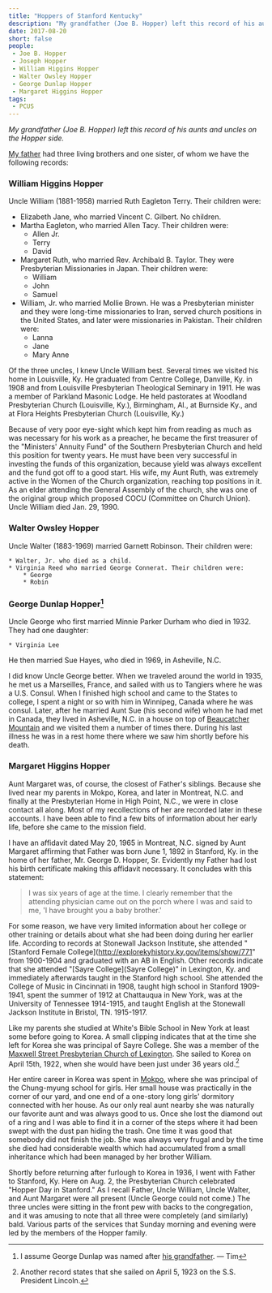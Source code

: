```yaml
---
title: "Hoppers of Stanford Kentucky"
description: "My grandfather (Joe B. Hopper) left this record of his aunts and uncles on the Hopper side."
date: 2017-08-20
short: false
people:
 - Joe B. Hopper
 - Joseph Hopper
 - William Higgins Hopper
 - Walter Owsley Hopper
 - George Dunlap Hopper
 - Margaret Higgins Hopper
tags:
 - PCUS
---
```


_My grandfather (Joe B. Hopper) left this record of his aunts and uncles on the Hopper side._

[My father](https://ulsterworldly.com/tags/joseph-hopper/) had three living brothers and one sister, of whom we have the following records:

### William Higgins Hopper

Uncle William (1881-1958) married Ruth Eagleton Terry. Their children were:

* Elizabeth Jane, who married Vincent C. Gilbert. No children.
* Martha Eagleton, who married Allen Tacy. Their children were:
    *  Allen Jr.
    *  Terry
    *  David
*  Margaret Ruth, who married Rev. Archibald B. Taylor. They were Presbyterian Missionaries in Japan. Their children were:
    + William
    + John
    + Samuel
* William, Jr. who married Mollie Brown. He was a Presbyterian minister and they were long-time missionaries to Iran, served church positions in the United States, and later were missionaries in Pakistan. Their children were:
    + Lanna
    + Jane
    + Mary Anne

Of the three uncles, I knew Uncle William best. Several times we visited his home in Louisville, Ky. He graduated from Centre College, Danville, Ky. in 1908 and from Louisville Presbyterian Theological Seminary in 1911. He was a member of Parkland Masonic Lodge. He held pastorates at Woodland Presbyterian Church (Louisville, Ky.), Birmingham, Al., at Burnside Ky., and at Flora Heights Presbyterian Church (Louisville, Ky.)

Because of very poor eye-sight which kept him from reading as much as was necessary for his work as a preacher, he became the first treasurer of the "Ministers' Annuity Fund" of the Southern Presbyterian Church and held this position for twenty years. He must have been very successful in investing the funds of this organization, because yield was always excellent and the fund got off to a good start. His wife, my Aunt Ruth, was extremely active in the Women of the Church organization, reaching top positions in it. As an elder attending the General Assembly of the church, she was one of the original group which proposed COCU (Committee on Church Union). Uncle William died Jan. 29, 1990.

### Walter Owsley Hopper

Uncle Walter (1883-1969) married Garnett Robinson. Their children were:

    * Walter, Jr. who died as a child.
    * Virginia Reed who married George Connerat. Their children were:
        * George
        * Robin

### George Dunlap Hopper[^georgedunlap]

Uncle George who first married Minnie Parker Durham who died in 1932. They had one daughter:

    * Virginia Lee

He then married Sue Hayes, who died in 1969, in Asheville, N.C.

I did know Uncle George better. When we traveled around the world in 1935, he met us a Marseilles, France, and sailed with us to Tangiers where he was a U.S. Consul. When I finished high school and came to the States to college, I spent a night or so with him in Winnipeg, Canada where he was consul. Later, after he married Aunt Sue (his second wife) whom he had met in Canada, they lived in Asheville, N.C. in a house on top of [Beaucatcher Mountain](https://en.wikipedia.org/wiki/Beaucatcher_Mountain) and we visited them a number of times there. During his last illness he was in a rest home there where we saw him shortly before his death.

### Margaret Higgins Hopper

Aunt Margaret was, of course, the closest of Father's siblings. Because she lived near my parents in Mokpo, Korea, and later in Montreat, N.C. and finally at the Presbyterian Home in High Point, N.C., we were in close contact all along. Most of my recollections of her are recorded later in these accounts. I have been able to find a few bits of information about her early life, before she came to the mission field.

I have an affidavit dated May 20, 1965 in Montreat, N.C. signed by Aunt Margaret affirming that Father was born June 1, 1892 in Stanford, Ky. in the home of her father, Mr. George D. Hopper, Sr. Evidently my Father had lost his birth certificate making this affidavit necessary. It concludes with this statement:

> I was six years of age at the time. I clearly remember that the
attending physician came out on the porch where I was and said to me, 'I
have brought you a baby brother.'

For some reason, we have very limited information about her college or other training or details about what she had been doing during her earlier life. According to records at Stonewall Jackson Institute, she attended "[Stanford Female College](http://explorekyhistory.ky.gov/items/show/771" from 1900-1904 and graduated with an AB in English. Other records indicate that she attended "[Sayre College](Sayre College)" in Lexington, Ky. and immediately afterwards taught in the Stanford high school. She attended the College of Music in Cincinnati in 1908, taught high school in Stanford 1909-1941, spent the summer of 1912 at Chattauqua in New York, was at the University of Tennessee 1914-1915, and taught English at the Stonewall Jackson Institute in Bristol, TN. 1915-1917.

Like my parents she studied at White's Bible School in New York at least some before going to Korea. A small clipping indicates that at the time she left for Korea she was principal of Sayre College. She was a member of the [Maxwell Street Presbyterian Church of Lexington](http://www.maxpres.org/). She sailed to Korea on April 15th, 1922, when she would have been just under 36 years old.[^sslincoln]

Her entire career in Korea was spent in [Mokpo](https://en.wikipedia.org/wiki/Mokpo "Mokpo - Wikipedia"), where she was principal of the Chung-myung school for girls. Her small house was practically in the corner of our yard, and one end of a one-story long girls' dormitory connected with her house. As our only real aunt nearby she was naturally our favorite aunt and was always good to us. Once she lost the diamond out of a ring and I was able to find it in a corner of the steps where it had been swept with the dust pan hiding the trash. One time it was good that somebody did not finish the job. She was always very frugal and by the time she died had considerable wealth which had accumulated from a small inheritance which had been managed by her brother William.

Shortly before returning after furlough to Korea in 1936, I went with Father to
Stanford, Ky. Here on Aug. 2, the Presbyterian Church celebrated "Hopper Day in Stanford." As I recall Father, Uncle William, Uncle Walter, and Aunt Margaret were all present (Uncle George could not come.) The three uncles were sitting in the front pew with backs to the congregation, and it was amusing to note that all three were completely (and similarly) bald. Various parts of the services that Sunday morning and evening were led by the members of the Hopper family.

[^sslincoln]: Another record states that she sailed on April 5, 1923 on the S.S. President Lincoln.
[^georgedunlap]: I assume George Dunlap was named after [his grandfather](https://ulsterworldly.com/post/dunlap-family/). — Tim